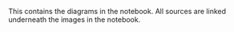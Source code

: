 This contains the diagrams in the notebook. All sources are linked underneath the images in the notebook.
